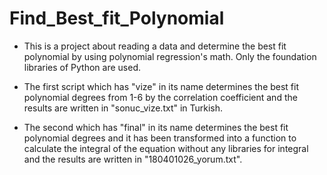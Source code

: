 # Find_Best_fit_Polynomial

- This is a project about reading a data and determine the best fit polynomial by using polynomial regression's math. Only the foundation libraries of Python are used.

- The first script which has "vize" in its name determines the best fit polynomial degrees from 1-6 by the correlation coefficient and the results are written in "sonuc_vize.txt" in Turkish.

- The second which has "final" in its name determines the best fit polynomial degrees and it has been transformed into a function to calculate the integral of the equation without any libraries for integral and the results are written in "180401026_yorum.txt".

